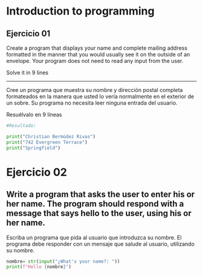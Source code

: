 # Introduction to programming

## Ejercicio 01

Create a program that displays your name and complete mailing address formatted in
the manner that you would usually see it on the outside of an envelope. Your program
does not need to read any input from the user.

Solve it in 9 lines

-----
Cree un programa que muestra su nombre y dirección postal completa formateados en
la manera que usted lo vería normalmente en el exterior de un sobre. Su programa
no necesita leer ninguna entrada del usuario.

Resuélvalo en 9 líneas

```python
#Resultado:

print("Christian Bermúdez Rivas")
print("742 Evergreen Terrace")
print("Springfield")

```
# Ejercicio 02

Write a program that asks the user to enter his or her name. The program should
respond with a message that says hello to the user, using his or her name. 
-----
Escriba un programa que pida al usuario que introduzca su nombre. El programa debe
responder con un mensaje que salude al usuario, utilizando su nombre. 

```python
nombre= str(input("¿What's your name?: "))
print(f"Hello {nombre}")
```